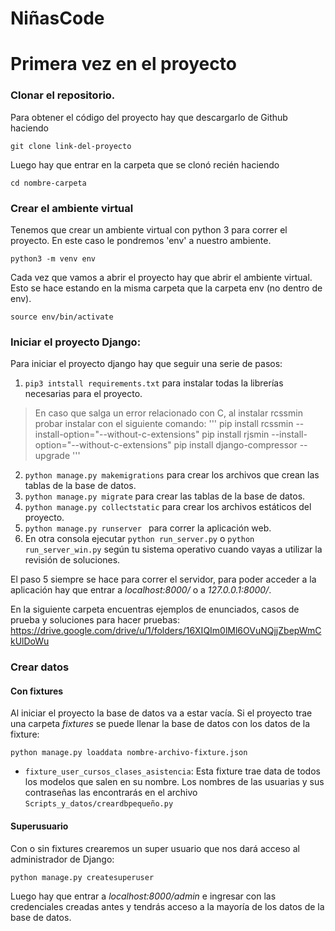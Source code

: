# NiñasCode
# Primera vez en el proyecto

### Clonar el repositorio. 
Para obtener el código del proyecto hay que descargarlo de Github haciendo 
```
git clone link-del-proyecto
```
Luego hay que entrar en la carpeta que se clonó recién haciendo 
```
cd nombre-carpeta
```

### Crear el ambiente virtual
Tenemos que crear un ambiente virtual con python 3 para correr el proyecto.
En este caso le pondremos 'env' a nuestro ambiente. 

```
python3 -m venv env 
```

Cada vez que vamos a abrir el proyecto hay que abrir el ambiente virtual. Esto se hace estando en la misma carpeta que la carpeta env (no dentro de env).
```
source env/bin/activate
```


### Iniciar el proyecto Django: 
Para iniciar el proyecto django hay que seguir una serie de pasos: 
1. ``` pip3 intstall requirements.txt ``` para instalar todas la librerías necesarias para el proyecto. 
> En caso que salga un error relacionado con C, al instalar rcssmin probar instalar con el siguiente comando: 
''' 
    pip install rcssmin --install-option="--without-c-extensions"
    pip install rjsmin --install-option="--without-c-extensions"
    pip install django-compressor --upgrade
'''
2.  ```python manage.py makemigrations``` para crear los archivos que crean las tablas de la base de datos. 
3. ```python manage.py migrate```  para crear las tablas de la base de datos. 
4. ```python manage.py collectstatic``` para crear los archivos estáticos del proyecto. 
5. ```python manage.py runserver ``` para correr la aplicación web.
6. En otra consola ejecutar `python run_server.py` o `python run_server_win.py` según tu sistema operativo cuando vayas a utilizar la revisión de soluciones. 

El paso 5 siempre se hace para correr el servidor, para poder acceder a la aplicación hay que entrar a _localhost:8000/_ o a _127.0.0.1:8000/_. 

En la siguiente carpeta encuentras ejemplos de enunciados, casos de prueba y soluciones para hacer pruebas: https://drive.google.com/drive/u/1/folders/16XIQIm0lMl6OVuNQjjZbepWmCkUlDoWu


### Crear datos
#### Con fixtures
Al iniciar el proyecto la base de datos va a estar vacía. 
Si el proyecto trae una carpeta _fixtures_ se puede llenar la base de datos con los datos de la fixture: 
```
python manage.py loaddata nombre-archivo-fixture.json
```
* `fixture_user_cursos_clases_asistencia`: Esta fixture trae data de todos los modelos que salen en su nombre. Los nombres de las usuarias y sus contraseñas las encontrarás en el archivo `Scripts_y_datos/creardbpequeño.py` 

#### Superusuario
Con o sin fixtures crearemos un super usuario que nos dará acceso al administrador de Django: 
```
python manage.py createsuperuser
```

Luego hay que entrar a _localhost:8000/admin_ e ingresar con las credenciales creadas antes y 
tendrás acceso a la mayoría de los datos de la base de datos. 

